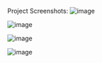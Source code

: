 Project Screenshots:
![image](https://github.com/user-attachments/assets/adb9ed20-80e4-463f-ba6f-d2db1041c20e)

![image](https://github.com/user-attachments/assets/9646043a-f092-41bf-9b2d-4f6b86d34ad9)

![image](https://github.com/user-attachments/assets/10448b18-e99c-427a-b144-b79a935f7a45)

![image](https://github.com/user-attachments/assets/1b451d49-2c86-488e-9334-01f6630f7bdb)








